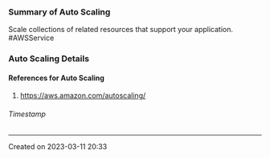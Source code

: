 ### Summary of Auto Scaling
Scale collections of related resources that support your application. #AWSService 
### Auto Scaling Details

#### References for Auto Scaling
1. https://aws.amazon.com/autoscaling/
###### Timestamp
---
Created on 2023-03-11 20:33